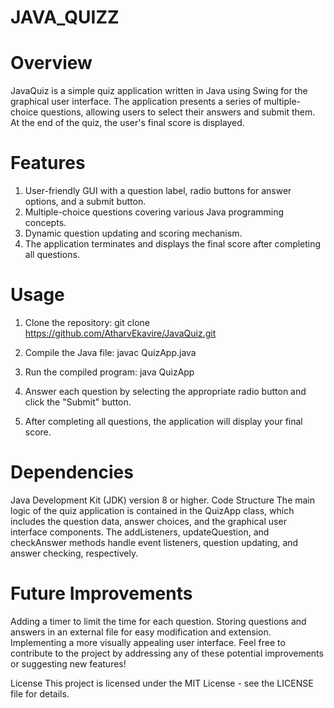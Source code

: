 # JAVA_QUIZZ

# Overview
JavaQuiz is a simple quiz application written in Java using Swing for the graphical user interface. The application presents a series of multiple-choice questions, allowing users to select their answers and submit them. At the end of the quiz, the user's final score is displayed.

# Features
1. User-friendly GUI with a question label, radio buttons for answer options, and a submit button.
2. Multiple-choice questions covering various Java programming concepts.
3. Dynamic question updating and scoring mechanism.
4. The application terminates and displays the final score after completing all questions.

# Usage
1. Clone the repository:
   git clone https://github.com/AtharvEkavire/JavaQuiz.git

2. Compile the Java file:
   javac QuizApp.java

3. Run the compiled program:
   java QuizApp

4. Answer each question by selecting the appropriate radio button and click the "Submit" button.
5. After completing all questions, the application will display your final score.

# Dependencies
Java Development Kit (JDK) version 8 or higher.
Code Structure
The main logic of the quiz application is contained in the QuizApp class, which includes the question data, answer choices, and the graphical user interface components. The addListeners, updateQuestion, and checkAnswer methods handle event listeners, question updating, and answer checking, respectively.

# Future Improvements
Adding a timer to limit the time for each question.
Storing questions and answers in an external file for easy modification and extension.
Implementing a more visually appealing user interface.
Feel free to contribute to the project by addressing any of these potential improvements or suggesting new features!

License
This project is licensed under the MIT License - see the LICENSE file for details.

